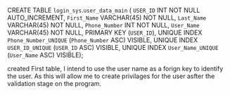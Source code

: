 CREATE TABLE `login_sys`.`user_data_main` (
  `USER_ID` INT NOT NULL AUTO_INCREMENT,
  `First_Name` VARCHAR(45) NOT NULL,
  `Last_Name` VARCHAR(45) NOT NULL,
  `Phone_Number` INT NOT NULL,
  `User_Name` VARCHAR(45) NOT NULL,
  PRIMARY KEY (`USER_ID`),
  UNIQUE INDEX `Phone_Number_UNIQUE` (`Phone_Number` ASC) VISIBLE,
  UNIQUE INDEX `USER_ID_UNIQUE` (`USER_ID` ASC) VISIBLE,
  UNIQUE INDEX `User_Name_UNIQUE` (`User_Name` ASC) VISIBLE);


created First table, I intend to use the user name as a forign key to identify the user. As this will allow me to create privilages for the user asfter the validation stage on the program. 